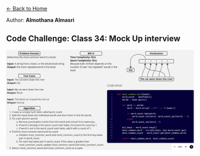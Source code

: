 [&leftarrow; Back to Home](../README.md)

Author: **Almothana Almasri**

## Code Challenge: Class 34: Mock Up interview

![Alt text](../assets/CC_34.png)